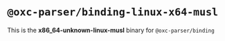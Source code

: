 # `@oxc-parser/binding-linux-x64-musl`

This is the **x86_64-unknown-linux-musl** binary for `@oxc-parser/binding`

